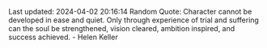 Last updated: 2024-04-02 20:16:14
Random Quote: Character cannot be developed in ease and quiet. Only through experience of trial and suffering can the soul be strengthened, vision cleared, ambition inspired, and success achieved. - Helen Keller